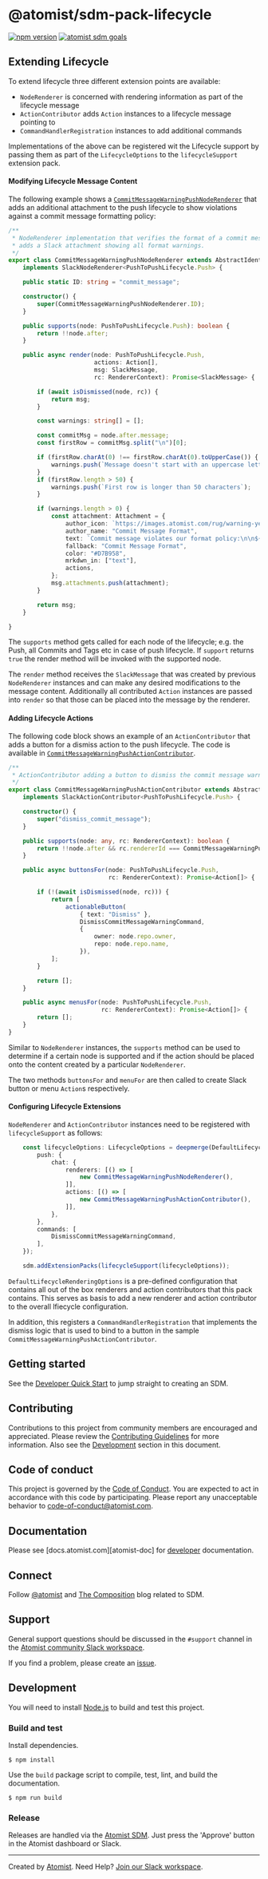 # @atomist/sdm-pack-lifecycle

[![npm version](https://img.shields.io/npm/v/@atomist/sdm-pack-lifecycle.svg)](https://www.npmjs.com/package/@atomist/sdm-pack-lifecycle)
[![atomist sdm goals](https://badge.atomist.com/T29E48P34/atomist/sdm-pack-lifecycle/0f0e2fa6-3377-4384-b70a-35bd62355d2f)](https://app.atomist.com/workspace/T29E48P34)

## Extending Lifecycle

To extend lifecycle three different extension points are available:

* `NodeRenderer` is concerned with rendering information as part of the lifecycle message
* `ActionContributor` adds `Action` instances to a lifecycle message pointing to
* `CommandHandlerRegistration` instances to add additional commands

Implementations of the above can be registered wit the Lifecycle support by passing them
as part of the `LifecycleOptions` to the `lifecycleSupport` extension pack.

#### Modifying Lifecycle Message Content

The following example shows a [`CommitMessageWarningPushNodeRenderer`](https://github.com/atomist/sdm-pack-lifecycle/blob/master/test/sample/renderer.ts)
that adds an additional attachment to the push lifecycle to show violations against a commit message formatting policy:

```typescript
/**
 * NodeRenderer implementation that verifies the format of a commit message and
 * adds a Slack attachment showing all format warnings.
 */
export class CommitMessageWarningPushNodeRenderer extends AbstractIdentifiableContribution
    implements SlackNodeRenderer<PushToPushLifecycle.Push> {

    public static ID: string = "commit_message";

    constructor() {
        super(CommitMessageWarningPushNodeRenderer.ID);
    }

    public supports(node: PushToPushLifecycle.Push): boolean {
        return !!node.after;
    }

    public async render(node: PushToPushLifecycle.Push,
                        actions: Action[],
                        msg: SlackMessage,
                        rc: RendererContext): Promise<SlackMessage> {

        if (await isDismissed(node, rc)) {
            return msg;
        }

        const warnings: string[] = [];

        const commitMsg = node.after.message;
        const firstRow = commitMsg.split("\n")[0];

        if (firstRow.charAt(0) !== firstRow.charAt(0).toUpperCase()) {
            warnings.push(`Message doesn't start with an uppercase letter`);
        }
        if (firstRow.length > 50) {
            warnings.push(`First row is longer than 50 characters`);
        }

        if (warnings.length > 0) {
            const attachment: Attachment = {
                author_icon: `https://images.atomist.com/rug/warning-yellow.png`,
                author_name: "Commit Message Format",
                text: `Commit message violates our format policy:\n\n${warnings.map(w => ` * ${w}`).join("\n")}`,
                fallback: "Commit Message Format",
                color: "#D7B958",
                mrkdwn_in: ["text"],
                actions,
            };
            msg.attachments.push(attachment);
        }

        return msg;
    }

}
``` 

The `supports` method gets called for each node of the lifecycle; e.g. the Push, all Commits and Tags etc in case of 
push lifecycle. If `support` returns `true` the render method will be invoked with the supported node.

The `render` method receives the `SlackMessage` that was created by previous `NodeRenderer` instances and can make any
desired modifications to the message content. Additionally all contributed `Action` instances are passed into `render` 
so that those can be placed into the message by the renderer.

#### Adding Lifecycle Actions

The following code block shows an example of an `ActionContributor` that adds a button for a dismiss action to the push
lifecycle. The code is available in [`CommitMessageWarningPushActionContributor`](https://github.com/atomist/sdm-pack-lifecycle/blob/master/test/sample/action.ts).

```typescript
/**
 * ActionContributor adding a button to dismiss the commit message warnings
 */
export class CommitMessageWarningPushActionContributor extends AbstractIdentifiableContribution
    implements SlackActionContributor<PushToPushLifecycle.Push> {

    constructor() {
        super("dismiss_commit_message");
    }

    public supports(node: any, rc: RendererContext): boolean {
        return !!node.after && rc.rendererId === CommitMessageWarningPushNodeRenderer.ID;
    }

    public async buttonsFor(node: PushToPushLifecycle.Push,
                            rc: RendererContext): Promise<Action[]> {

        if (!(await isDismissed(node, rc))) {
            return [
                actionableButton(
                    { text: "Dismiss" },
                    DismissCommitMessageWarningCommand,
                    {
                        owner: node.repo.owner,
                        repo: node.repo.name,
                    }),
            ];
        }

        return [];
    }

    public async menusFor(node: PushToPushLifecycle.Push,
                          rc: RendererContext): Promise<Action[]> {
        return [];
    }
}
```

Similar to `NodeRenderer` instances, the `supports` method can be used to determine if a certain node is supported and
if the action should be placed onto the content created by a particular `NodeRenderer`.

The two methods `buttonsFor` and `menuFor` are then called to create Slack button or menu `Action`s respectively.

#### Configuring Lifecycle Extensions

`NodeRenderer` and `ActionContributor` instances need to be registered with `lifecycleSupport` as follows:

```typescript
    const lifecycleOptions: LifecycleOptions = deepmerge(DefaultLifecycleRenderingOptions, {
        push: {
            chat: {
                renderers: [() => [
                    new CommitMessageWarningPushNodeRenderer(),
                ]],
                actions: [() => [
                    new CommitMessageWarningPushActionContributor(),
                ]],
            },
        },
        commands: [
            DismissCommitMessageWarningCommand,
        ],
    });

    sdm.addExtensionPacks(lifecycleSupport(lifecycleOptions));
```
`DefaultLifecycleRenderingOptions` is a pre-defined configuration that contains all out of the box renderers and action
contributors that this pack contains. This serves as basis to add a new renderer and action contributor to the overall
lfiecycle configuration. 

In addition, this registers a `CommandHandlerRegistration` that implements the dismiss logic that is used to bind to a 
button in the sample `CommitMessageWarningPushActionContributor`.

## Getting started

See the [Developer Quick Start][atomist-quick] to jump straight to
creating an SDM.

[atomist-quick]: https://docs.atomist.com/quick-start/ (Atomist - Developer Quick Start)

## Contributing

Contributions to this project from community members are encouraged
and appreciated. Please review the [Contributing
Guidelines](CONTRIBUTING.md) for more information. Also see the
[Development](#development) section in this document.

## Code of conduct

This project is governed by the [Code of
Conduct](CODE_OF_CONDUCT.md). You are expected to act in accordance
with this code by participating. Please report any unacceptable
behavior to code-of-conduct@atomist.com.

## Documentation

Please see [docs.atomist.com][atomist-doc] for
[developer][atomist-doc-sdm] documentation.

[atomist-doc-sdm]: https://docs.atomist.com/developer/sdm/ (Atomist Documentation - SDM Developer)

## Connect

Follow [@atomist][atomist-twitter] and [The Composition][atomist-blog]
blog related to SDM.

[atomist-twitter]: https://twitter.com/atomist (Atomist on Twitter)
[atomist-blog]: https://the-composition.com/ (The Composition - The Official Atomist Blog)

## Support

General support questions should be discussed in the `#support`
channel in the [Atomist community Slack workspace][slack].

If you find a problem, please create an [issue][].

[issue]: https://github.com/atomist-seeds/sdm-pack/issues

## Development

You will need to install [Node.js][node] to build and test this
project.

[node]: https://nodejs.org/ (Node.js)

### Build and test

Install dependencies.

```
$ npm install
```

Use the `build` package script to compile, test, lint, and build the
documentation.

```
$ npm run build
```

### Release

Releases are handled via the [Atomist SDM][atomist-sdm].  Just press
the 'Approve' button in the Atomist dashboard or Slack.

[atomist-sdm]: https://github.com/atomist/atomist-sdm (Atomist Software Delivery Machine)

---

Created by [Atomist][atomist].
Need Help?  [Join our Slack workspace][slack].

[atomist]: https://atomist.com/ (Atomist - How Teams Deliver Software)
[slack]: https://join.atomist.com/ (Atomist Community Slack) 
